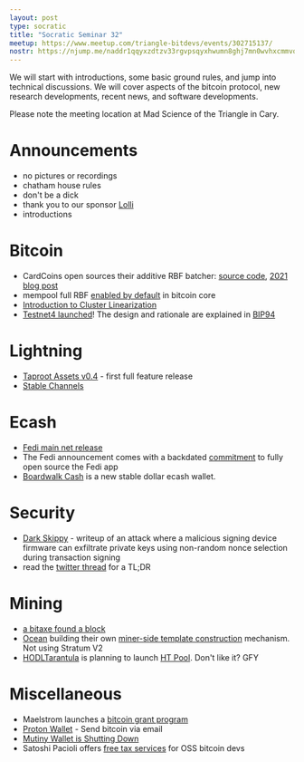 ```yaml
---
layout: post
type: socratic
title: "Socratic Seminar 32"
meetup: https://www.meetup.com/triangle-bitdevs/events/302715137/
nostr: https://njump.me/naddr1qqyxzdtzv33rgvpsqyxhwumn8ghj7mn0wvhxcmmvqgsr32el8srqx2hnv56evlykh3zw6a9ydmtky4v7ndz6yagy5pmzjxqrqsqqql9nfl0xjm
---
```


We will start with introductions, some basic ground rules, and jump into technical discussions. We will cover aspects of the bitcoin protocol, new research developments, recent news, and software developments.

Please note the meeting location at Mad Science of the Triangle in Cary.

# Announcements

- no pictures or recordings
- chatham house rules
- don't be a dick
- thank you to our sponsor [Lolli](https://www.lolli.com/)
- introductions

# Bitcoin
- CardCoins open sources their additive RBF batcher: [source code](https://github.com/CardCoins/additive-rbf-batcher), [2021 blog post](https://blog.cardcoins.co/rbf-batching-at-cardcoins-diving-into-the-mempool-s-dark-reorg-forest)
- mempool full RBF [enabled by default](https://github.com/bitcoin/bitcoin/pull/30493) in bitcoin core
- [Introduction to Cluster Linearization](https://delvingbitcoin.org/t/introduction-to-cluster-linearization/1032)
- [Testnet4 launched](https://github.com/bitcoin/bitcoin/pull/29775)! The design and rationale are explained in [BIP94](https://github.com/bitcoin/bips/blob/master/bip-0094.mediawiki)

# Lightning
- [Taproot Assets v0.4](https://lightning.engineering/posts/2024-07-23-taproot-assets-LN/) - first full feature release
- [Stable Channels](https://stablechannels.com/)

# Ecash
- [Fedi main net release](https://www.fedi.xyz/blog/fedi-announces-launch-of-world-s-first-community-superapp)
- The Fedi announcement comes with a backdated [commitment](https://www.fedi.xyz/blog/on-may-the-fourth-fedi-went-open-source-here-s-why) to fully open source the Fedi app
- [Boardwalk Cash](https://boardwalkcash.com/) is a new stable dollar ecash wallet.

# Security
- [Dark Skippy](https://darkskippy.com/) - writeup of an attack where a malicious signing device firmware can exfiltrate private keys using non-random nonce selection during transaction signing
- read the [twitter thread](https://x.com/utxoclub/status/1820520960476561825) for a TL;DR

# Mining
- [a bitaxe found a block](https://x.com/bitentrepreneur/status/1816173826754929125)
- [Ocean](https://ocean.xyz) building their own [miner-side template construction](https://x.com/boerst/status/1821211209510662600) mechanism. Not using Stratum V2
- [HODLTarantula](https://x.com/HodlTarantula) is planning to launch [HT Pool](https://htpool.io/). Don't like it? GFY

# Miscellaneous
- Maelstrom launches a [bitcoin grant program](https://maelstrom.fund/bitcoin-grant-program/)
- [Proton Wallet](https://proton.me/blog/proton-wallet-launch) - Send bitcoin via email
- [Mutiny Wallet is Shutting Down](https://blog.mutinywallet.com/mutiny-wallet-is-shutting-down/)
- Satoshi Pacioli offers [free tax services](https://satoshipacioli.com/satoshi-pacioli-accounting-announces-free-tax-services-for-open-source-bitcoin-developers/) for OSS bitcoin devs
